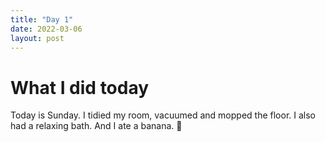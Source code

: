 ```yaml
---
title: "Day 1"
date: 2022-03-06
layout: post
---
```


# What I did today

Today is Sunday. I tidied my room, vacuumed and mopped the floor. I also had a relaxing bath. And I ate a banana. :banana:
